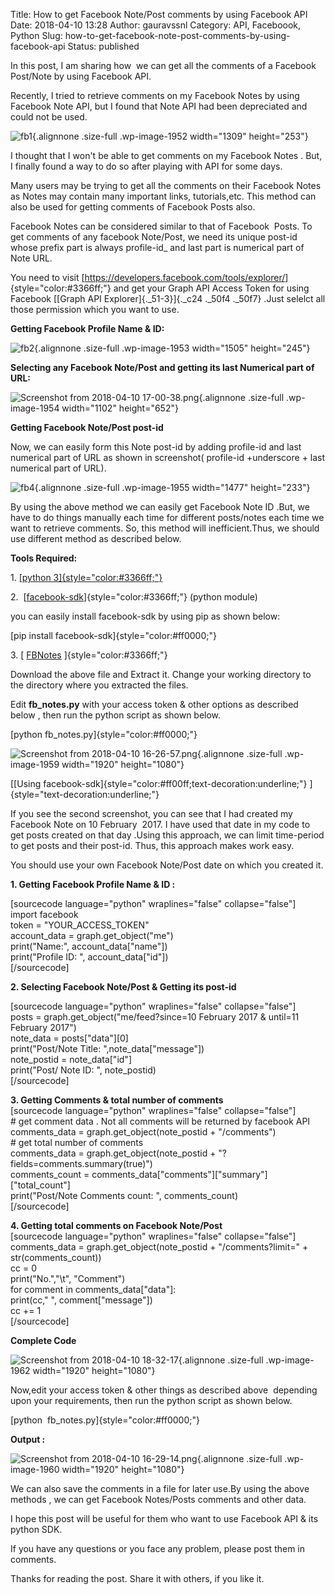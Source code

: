 Title: How to get Facebook Note/Post comments by using Facebook API
Date: 2018-04-10 13:28
Author: gauravssnl
Category: API, Faceboook, Python
Slug: how-to-get-facebook-note-post-comments-by-using-facebook-api
Status: published

In this post, I am sharing how  we can get all the comments of a Facebook Post/Note by using Facebook API.

Recently, I tried to retrieve comments on my Facebook Notes by using Facebook Note API, but I found that Note API had been depreciated and could not be used.

![fb1](https://gauravssnl.files.wordpress.com/2018/04/fb1.png){.alignnone .size-full .wp-image-1952 width="1309" height="253"}

I thought that I won't be able to get comments on my Facebook Notes . But, I finally found a way to do so after playing with API for some days.

Many users may be trying to get all the comments on their Facebook Notes as Notes may contain many important links, tutorials,etc. This method can also be used for getting comments of Facebook Posts also.

Facebook Notes can be considered similar to that of Facebook  Posts. To get comments of any facebook Note/Post, we need its unique post-id whose prefix part is always profile-id\_ and last part is numerical part of Note URL.

You need to visit [<https://developers.facebook.com/tools/explorer/>]{style="color:#3366ff;"} and get your Graph API Access Token for using Facebook [[Graph API Explorer]{._51-3}]{._c24 ._50f4 ._50f7} .Just selelct all those permission which you want to use.

**Getting Facebook Profile Name & ID:**

![fb2](https://gauravssnl.files.wordpress.com/2018/04/fb2.png){.alignnone .size-full .wp-image-1953 width="1505" height="245"}

**Selecting any Facebook Note/Post and getting its last Numerical part of URL:**

![Screenshot from 2018-04-10 17-00-38.png](https://gauravssnl.files.wordpress.com/2018/04/screenshot-from-2018-04-10-17-00-38.png){.alignnone .size-full .wp-image-1954 width="1102" height="652"}

**Getting Facebook Note/Post post-id**

Now, we can easily form this Note post-id by adding profile-id and last numerical part of URL as shown in screenshot( profile-id +underscore + last numerical part of URL).

![fb4](https://gauravssnl.files.wordpress.com/2018/04/fb4.png){.alignnone .size-full .wp-image-1955 width="1477" height="233"}

By using the above method we can easily get Facebook Note ID .But, we have to do things manually each time for different posts/notes each time we want to retrieve comments. So, this method will inefficient.Thus, we should use different method as described below.

**Tools Required:**

1\. [[python 3]{style="color:#3366ff;"}](https://www.python.org/downloads/)

2.  [[facebook-sdk](http://facebook-sdk.readthedocs.io/en/latest/)]{style="color:#3366ff;"} (python module)

you can easily install facebook-sdk by using pip as shown below:

[pip install facebook-sdk]{style="color:#ff0000;"}

3. [ [FBNotes](https://github.com/gauravssnl/FBNotes/archive/master.zip) ]{style="color:#3366ff;"}

Download the above file and Extract it. Change your working directory to the directory where you extracted the files.

Edit **fb_notes.py** with your access token & other options as described below , then run the python script as shown below.

[python fb_notes.py]{style="color:#ff0000;"}

![Screenshot from 2018-04-10 16-26-57.png](https://gauravssnl.files.wordpress.com/2018/04/screenshot-from-2018-04-10-16-26-57.png){.alignnone .size-full .wp-image-1959 width="1920" height="1080"}

[[Using facebook-sdk]{style="color:#ff00ff;text-decoration:underline;"} ]{style="text-decoration:underline;"}

If you see the second screenshot, you can see that I had created my Facebook Note on 10 February  2017. I have used that date in my code to get posts created on that day .Using this approach, we can limit time-period to get posts and their post-id. Thus, this approach makes work easy.

You should use your own Facebook Note/Post date on which you created it.

**1. Getting Facebook Profile Name & ID :**

\[sourcecode language="python" wraplines="false" collapse="false"\]\
import facebook\
token = "YOUR_ACCESS_TOKEN"\
account_data = graph.get_object("me")\
print("Name:", account_data\["name"\])\
print("Profile ID: ", account_data\["id"\])\
\[/sourcecode\]

**2. Selecting Facebook Note/Post & Getting its post-id**

\[sourcecode language="python" wraplines="false" collapse="false"\]\
posts = graph.get_object("me/feed?since=10 February 2017 & until=11 February 2017")\
note_data = posts\["data"\]\[0\]\
print("Post/Note Title: ",note_data\["message"\])\
note_postid = note_data\["id"\]\
print("Post/ Note ID: ", note_postid)\
\[/sourcecode\]

**3. Getting Comments & total number of comments**\
\[sourcecode language="python" wraplines="false" collapse="false"\]\
\# get comment data . Not all comments will be returned by facebook API\
comments_data = graph.get_object(note_postid + "/comments")\
\# get total number of comments\
comments_data = graph.get_object(note_postid + "?fields=comments.summary(true)")\
comments_count = comments_data\["comments"\]\["summary"\]\["total_count"\]\
print("Post/Note Comments count: ", comments_count)\
\[/sourcecode\]

**4. Getting total comments on Facebook Note/Post**\
\[sourcecode language="python" wraplines="false" collapse="false"\]\
comments_data = graph.get_object(note_postid + "/comments?limit=" + str(comments_count))\
cc = 0\
print("No.","\\t", "Comment")\
for comment in comments_data\["data"\]:\
print(cc," ", comment\["message"\])\
cc += 1\
\[/sourcecode\]

**Complete Code**

![Screenshot from 2018-04-10 18-32-17](https://gauravssnl.files.wordpress.com/2018/04/screenshot-from-2018-04-10-18-32-17.png){.alignnone .size-full .wp-image-1962 width="1920" height="1080"}

Now,edit your access token & other things as described above  depending upon your requirements, then run the python script as shown below.

[python  fb_notes.py]{style="color:#ff0000;"}

**Output :**

![Screenshot from 2018-04-10 16-29-14.png](https://gauravssnl.files.wordpress.com/2018/04/screenshot-from-2018-04-10-16-29-14.png){.alignnone .size-full .wp-image-1960 width="1920" height="1080"}

We can also save the comments in a file for later use.By using the above methods , we can get Facebook Notes/Posts comments and other data.

I hope this post will be useful for them who want to use Facebook API & its python SDK.

If you have any questions or you face any problem, please post them in comments.

Thanks for reading the post. Share it with others, if you like it.
